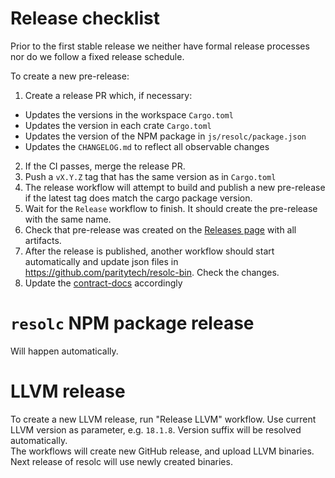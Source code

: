 # Release checklist

Prior to the first stable release we neither have formal release processes nor do we follow a fixed release schedule.

To create a new pre-release:

1. Create a release PR which, if necessary:
  - Updates the versions in the workspace `Cargo.toml`
  - Updates the version in each crate `Cargo.toml`
  - Updates the version of the NPM package in `js/resolc/package.json`
  - Updates the `CHANGELOG.md` to reflect all observable changes
2. If the CI passes, merge the release PR.
3. Push a `vX.Y.Z` tag that has the same version as in `Cargo.toml`
4. The release workflow will attempt to build and publish a new pre-release if the latest tag does match the cargo package version.
5. Wait for the `Release` workflow to finish. It should create the pre-release with the same name.
6. Check that pre-release was created on the [Releases page](https://github.com/paritytech/revive/releases) with all artifacts.
7. After the release is published, another workflow should start automatically and update json files in https://github.com/paritytech/resolc-bin. Check the changes.
8. Update the [contract-docs](https://github.com/paritytech/contract-docs/) accordingly

# `resolc` NPM package release

Will happen automatically.

# LLVM release

To create a new LLVM release, run "Release LLVM" workflow. Use current LLVM version as parameter, e.g. `18.1.8`.
Version suffix will be resolved automatically.  
The workflows will create new GitHub release, and upload LLVM binaries.
Next release of resolc will use newly created binaries.  

